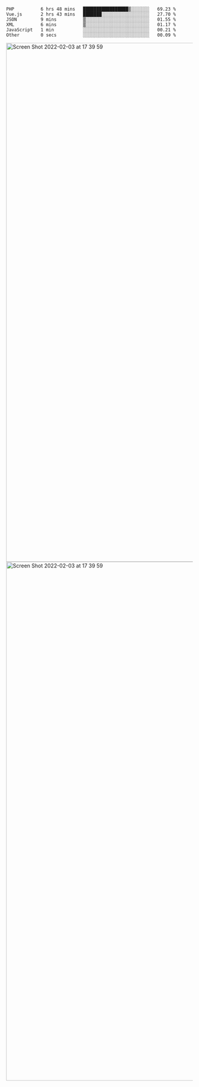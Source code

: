<!--START_SECTION:waka-->

```text
PHP          6 hrs 48 mins   █████████████████▒░░░░░░░   69.23 %
Vue.js       2 hrs 43 mins   ███████░░░░░░░░░░░░░░░░░░   27.70 %
JSON         9 mins          ▒░░░░░░░░░░░░░░░░░░░░░░░░   01.55 %
XML          6 mins          ▒░░░░░░░░░░░░░░░░░░░░░░░░   01.17 %
JavaScript   1 min           ░░░░░░░░░░░░░░░░░░░░░░░░░   00.21 %
Other        0 secs          ░░░░░░░░░░░░░░░░░░░░░░░░░   00.09 %
```

<!--END_SECTION:waka-->

<img width="1400" alt="Screen Shot 2022-02-03 at 17 39 59" src="https://user-images.githubusercontent.com/45716542/152387304-f2b60485-53a6-4f4b-a818-5cefb1b0c0ae.png">
<img width="1400" alt="Screen Shot 2022-02-03 at 17 39 59" src="https://user-images.githubusercontent.com/45716542/152387273-ea5cdf21-2a45-44da-8bef-00c1763b1d42.png">
